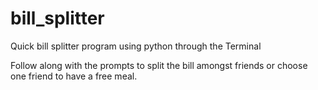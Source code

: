 # bill_splitter
Quick bill splitter program using python through the Terminal

Follow along with the prompts to split the bill amongst friends or choose one friend to have a free meal.
